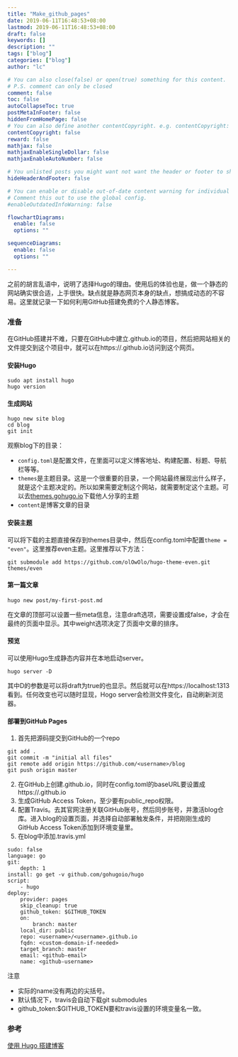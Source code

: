 ```yaml
---
title: "Make_github_pages"
date: 2019-06-11T16:48:53+08:00
lastmod: 2019-06-11T16:48:53+08:00
draft: false
keywords: []
description: ""
tags: ["blog"]
categories: ["blog"]
author: "lc"

# You can also close(false) or open(true) something for this content.
# P.S. comment can only be closed
comment: false
toc: false
autoCollapseToc: true
postMetaInFooter: false
hiddenFromHomePage: false
# You can also define another contentCopyright. e.g. contentCopyright: "This is another copyright."
contentCopyright: false
reward: false
mathjax: false
mathjaxEnableSingleDollar: false
mathjaxEnableAutoNumber: false

# You unlisted posts you might want not want the header or footer to show
hideHeaderAndFooter: false

# You can enable or disable out-of-date content warning for individual post.
# Comment this out to use the global config.
#enableOutdatedInfoWarning: false

flowchartDiagrams:
  enable: false
  options: ""

sequenceDiagrams: 
  enable: false
  options: ""

---
```


之前的胡言乱语中，说明了选择Hugo的理由。使用后的体验也是，做一个静态的网站确实很合适，上手很快。缺点就是静态网页本身的缺点，想搞成动态的不容易。这里就记录一下如何利用GitHub搭建免费的个人静态博客。
<!--more-->
### 准备
在GitHub搭建并不难，只要在GitHub中建立<username>.github.io的项目，然后把网站相关的文件提交到这个项目中，就可以在https://<username>.github.io访问到这个网页。

#### 安装Hugo
    sudo apt install hugo
	hugo version
	
#### 生成网站
	hugo new site blog
	cd blog
	git init

观察blog下的目录：
-	`config.toml`是配置文件，在里面可以定义博客地址、构建配置、标题、导航栏等等。
-	`themes`是主题目录。这是一个很重要的目录，一个网站最终展现出什么样子，就是这个主题决定的。所以如果需要定制这个网站，就需要制定这个主题。可以去[themes.gohugo.io](https://themes.gohugo.io)下载他人分享的主题
-	`content`是博客文章的目录

#### 安装主题
可以将下载的主题直接保存到themes目录中，然后在config.toml中配置`theme = "even"`。这里推荐even主题。这里推荐以下方法：
```
git submodule add https://github.com/olOwOlo/hugo-theme-even.git themes/even
```

#### 第一篇文章
```
hugo new post/my-first-post.md
```
在文章的顶部可以设置一些meta信息，注意draft选项，需要设置成false，才会在最终的页面中显示。其中weight选项决定了页面中文章的排序。

#### 预览
可以使用Hugo生成静态内容并在本地启动server。
```
hugo server -D
```
其中D的参数是可以将draft为true的也显示。然后就可以在https://localhost:1313看到。任何改变也可以随时显现，Hogo server会检测文件变化，自动刷新浏览器。

#### 部署到GitHub Pages
1.	首先把源码提交到GitHub的一个repo
```
git add .
git commit -m "initial all files"
git remote add origin https://github.com/<username>/blog
git push origin master
```
2.	在GitHub上创建<username>.github.io，同时在config.toml的baseURL要设置成https://<username>.github.io
3.	生成GitHub Access Token，至少要有public_repo权限。
4.	配置Travis。去其官网注册关联GitHub账号，然后同步账号，并激活blog仓库。进入blog的设置页面，并选择自动部署触发条件，并把刚刚生成的GitHub Access Token添加到环境变量里。
5.	在blog中添加.travis.yml
```
sudo: false
language: go
git:
    depth: 1
install: go get -v github.com/gohugoio/hugo
script:
    ‐ hugo
deploy:
    provider: pages
    skip_cleanup: true
    github_token: $GITHUB_TOKEN
    on:
        branch: master
    local_dir: public
    repo: <username>/<username>.github.io
    fqdn: <custom-domain-if-needed>
    target_branch: master
    email: <github-email>
    name: <github-username>
```
注意
-	实际的name没有两边的尖括号。
-	默认情况下，travis会自动下载git submodules
-	github_token:$GITHUB_TOKEN要和travis设置的环境变量名一致。


### 参考
[使用 Hugo 搭建博客](https://segmentfault.com/a/1190000012975914)



